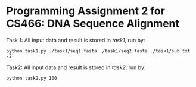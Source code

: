 # Programming Assignment 2 for CS466: DNA Sequence Alignment

Task 1: All input data and result is stored in *task1*, run by:

```
python task1.py ./task1/seq1.fasta ./task1/seq2.fasta ./task1/sub.txt -2
```

Task2: All input data and result is stored in *task2*, run by:

```
python task2.py 100
```

